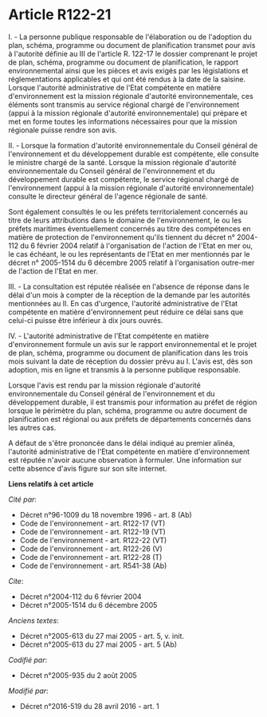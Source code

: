 # Article R122-21

I. - La personne publique responsable de l'élaboration ou de l'adoption du plan, schéma, programme ou document de
planification transmet pour avis à l'autorité définie au III de l'article R. 122-17 le dossier comprenant le projet de plan,
schéma, programme ou document de planification, le rapport environnemental ainsi que les pièces et avis exigés par les
législations et réglementations applicables et qui ont été rendus à la date de la saisine. Lorsque l'autorité administrative
de l'Etat compétente en matière d'environnement est la mission régionale d'autorité environnementale, ces éléments sont
transmis au service régional chargé de l'environnement (appui à la mission régionale d'autorité environnementale) qui prépare
et met en forme toutes les informations nécessaires pour que la mission régionale puisse rendre son avis. 

II. - Lorsque la formation d'autorité environnementale du Conseil général de l'environnement et du développement durable est
compétente, elle consulte le ministre chargé de la santé. Lorsque la mission régionale d'autorité environnementale du Conseil
général de l'environnement et du développement durable est compétente, le service régional chargé de l'environnement (appui à
la mission régionale d'autorité environnementale) consulte le directeur général de l'agence régionale de santé. 

Sont également consultés le ou les préfets territorialement concernés au titre de leurs attributions dans le domaine de
l'environnement, le ou les préfets maritimes éventuellement concernés au titre des compétences en matière de protection de
l'environnement qu'ils tiennent du décret n° 2004-112 du 6 février 2004 relatif à l'organisation de l'action de l'Etat en mer
ou, le cas échéant, le ou les représentants de l'Etat en mer mentionnés par le décret n° 2005-1514 du 6 décembre 2005 relatif
à l'organisation outre-mer de l'action de l'Etat en mer. 

III. - La consultation est réputée réalisée en l'absence de réponse dans le délai d'un mois à compter de la réception de la
demande par les autorités mentionnées au II. En cas d'urgence, l'autorité administrative de l'Etat compétente en matière
d'environnement peut réduire ce délai sans que celui-ci puisse être inférieur à dix jours ouvrés. 

IV. - L'autorité administrative de l'Etat compétente en matière d'environnement formule un avis sur le rapport
environnemental et le projet de plan, schéma, programme ou document de planification dans les trois mois suivant la date de
réception du dossier prévu au I. L'avis est, dès son adoption, mis en ligne et transmis à la personne publique responsable.

Lorsque l'avis est rendu par la mission régionale d'autorité environnementale du Conseil général de l'environnement et du
développement durable, il est transmis pour information au préfet de région lorsque le périmètre du plan, schéma, programme
ou autre document de planification est régional ou aux préfets de départements concernés dans les autres cas. 

A défaut de s'être prononcée dans le délai indiqué au premier alinéa, l'autorité administrative de l'Etat compétente en
matière d'environnement est réputée n'avoir aucune observation à formuler. Une information sur cette absence d'avis figure
sur son site internet.

**Liens relatifs à cet article**

_Cité par_:

  - Décret n°96-1009 du 18 novembre 1996 - art. 8 (Ab)
  - Code de l'environnement - art. R122-17 (VT)
  - Code de l'environnement - art. R122-19 (VT)
  - Code de l'environnement - art. R122-22 (VT)
  - Code de l'environnement - art. R122-26 (V)
  - Code de l'environnement - art. R122-28 (T)
  - Code de l'environnement - art. R541-38 (Ab)

_Cite_:

  - Décret n°2004-112 du 6 février 2004
  - Décret n°2005-1514 du 6 décembre 2005

_Anciens textes_:

  - Décret n°2005-613 du 27 mai 2005 - art. 5, v. init.
  - Décret n°2005-613 du 27 mai 2005 - art. 5 (Ab)

_Codifié par_:

  - Décret n°2005-935 du 2 août 2005

_Modifié par_:

  - Décret n°2016-519 du 28 avril 2016 - art. 1
